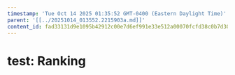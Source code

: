```yaml
---
timestamp: 'Tue Oct 14 2025 01:35:52 GMT-0400 (Eastern Daylight Time)'
parent: '[[../20251014_013552.2215903a.md]]'
content_id: fad33131d9e1095b42912c00e7d6ef991e33e512a00070fcfd38c0b7d30fc129
---
```


# test: Ranking
